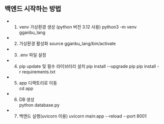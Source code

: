 ## 백엔드 시작하는 방법

- 1. venv 가상환경 생성 (python 버전 3.12 사용)
python3 -m venv gganbu_lang

- 2. 가상환경 활성화
source gganbu_lang/bin/activate

- 3. .env 파일 설정

- 4. pip update 및 필수 라이브러리 설치
pip install --upgrade pip
pip install -r requirements.txt

- 5. app 디렉토리로 이동  
cd app

- 6. DB 생성  
python database.py

- 7. 백엔드 실행(uvicorn 이용)
uvicorn main:app --reload --port 8001